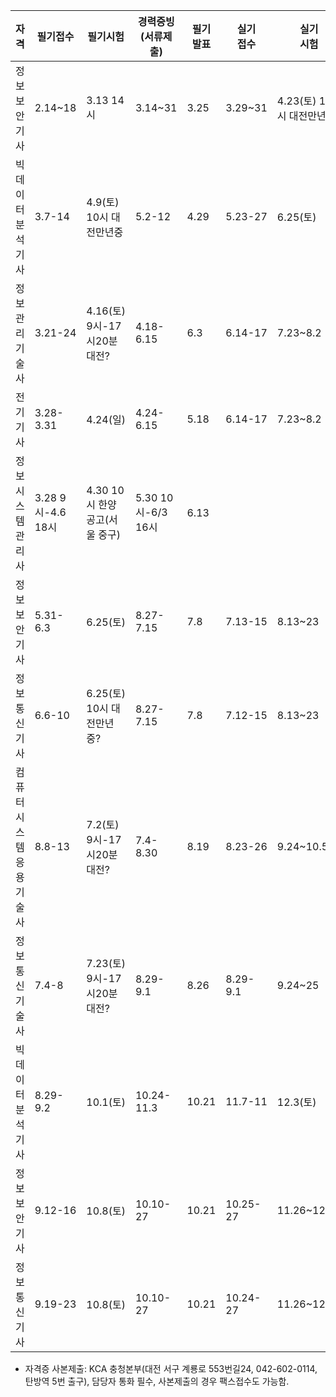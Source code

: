 | 자격             | 필기접수          | 필기시험                    | 경력증빙<br>(서류제출) | 필기<br>발표 | 실기<br>접수 | 실기<br>시험 | 최종<br>발표 |  
| ---------------- | ---------------- | -------------------------- | --------------------- | ----------- | ----------- | ------------ | ----------- |  
| 정보보안기사      | 2.14~18          | 3.13 14시                  | 3.14~31               | 3.25        | 3.29~31     | 4.23(토) 14시 대전만년중 | 5.27 |  
| 빅데이터분석기사  | 3.7-14           | 4.9(토) 10시 대전만년중      | 5.2-12               | 4.29        | 5.23-27     | 6.25(토)     | 7.15        |  
| 정보관리기술사    | 3.21-24          | 4.16(토) 9시-17시20분 대전?  | 4.18-6.15            | 6.3         | 6.14-17     | 7.23~8.2     | 8.19        |  
| 전기기사          | 3.28-3.31        | 4.24(일)                   | 4.24-6.15            | 5.18         | 6.14-17     | 7.23~8.2     | 8.19        |  
| 정보시스템관리사 | 3.28 9시-4.6 18시 | 4.30 10시 한양공고(서울 중구) | 5.30 10시-6/3 16시 | 6.13     |  
| 정보보안기사      | 5.31-6.3         | 6.25(토)                    | 8.27-7.15            | 7.8         | 7.13-15     | 8.13~23      | 9.8         | 
| 정보통신기사      | 6.6-10           | 6.25(토) 10시 대전만년중?    | 8.27-7.15            | 7.8         | 7.12-15     | 8.13~23      | 9.2         |  
| 컴퓨터시스템응용기술사 | 8.8-13       | 7.2(토) 9시-17시20분 대전?   | 7.4-8.30             | 8.19        | 8.23-26     | 9.24~10.5    | 10.21       | 
| 정보통신기술사    | 7.4-8            | 7.23(토) 9시-17시20분 대전?   | 8.29-9.1            | 8.26        | 8.29-9.1    | 9.24~25       | 9.30       |  
| 빅데이터분석기사  | 8.29-9.2         | 10.1(토)                    | 10.24-11.3           | 10.21        | 11.7-11     | 12.3(토)     | 12.23      |  
| 정보보안기사      | 9.12-16          | 10.8(토)                    | 10.10-27             | 10.21       | 10.25-27    | 11.26~12.11  | 12.23       |  
| 정보통신기사      | 9.19-23          | 10.8(토)                    | 10.10-27             | 10.21       | 10.24-27    | 11.26~12.11  | 12.16       |  

* 자격증 사본제출: KCA 충청본부(대전 서구 계룡로 553번길24, 042-602-0114, 탄방역 5번 출구), 담당자 통화 필수, 사본제출의 경우 팩스접수도 가능함.
